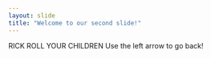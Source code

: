 ```yaml
---
layout: slide
title: "Welcome to our second slide!"
---
```

RICK ROLL YOUR CHILDREN
Use the left arrow to go back!
